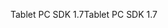 <span data-ttu-id="aeb63-101">Tablet PC SDK 1.7</span><span class="sxs-lookup"><span data-stu-id="aeb63-101">Tablet PC SDK 1.7</span></span>